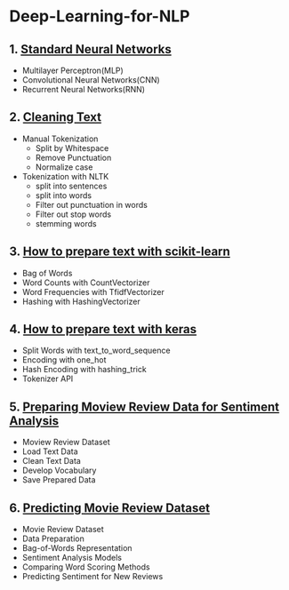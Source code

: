 # Deep-Learning-for-NLP

## 1. [Standard Neural Networks](https://github.com/kuluruvineeth/Deep-Learning-for-NLP/blob/main/Standard%20Network%20Models.ipynb)
   * Multilayer Perceptron(MLP)
   * Convolutional Neural Networks(CNN)
   * Recurrent Neural Networks(RNN) 

## 2. [Cleaning Text](https://github.com/kuluruvineeth/Deep-Learning-for-NLP/blob/main/Cleaning%20Text%20Manually%20and%20with%20NLTK.ipynb)
   * Manual Tokenization
      * Split by Whitespace
      * Remove Punctuation
      * Normalize case
   * Tokenization with NLTK
      * split into sentences
      * split into words
      * Filter out punctuation in words
      * Filter out stop words
      * stemming words 

## 3. [How to prepare text with scikit-learn](https://github.com/kuluruvineeth/Deep-Learning-for-NLP/blob/main/How%20to%20Prepare%20Text%20Data%20with%20Scikit-Learn.ipynb)
   * Bag of Words
   * Word Counts with CountVectorizer
   * Word Frequencies with TfidfVectorizer
   * Hashing with HashingVectorizer

## 4. [How to prepare text with keras](https://github.com/kuluruvineeth/Deep-Learning-for-NLP/blob/main/How%20to%20prepare%20text%20data%20with%20keras.ipynb)
   * Split Words with text_to_word_sequence
   * Encoding with one_hot
   * Hash Encoding with hashing_trick
   * Tokenizer API

## 5. [Preparing Moview Review Data for Sentiment Analysis](https://github.com/kuluruvineeth/Deep-Learning-for-NLP/blob/main/Movie%20Review%20Data%20for%20Sentiment%20Analysis%20using%20BOW%20model.ipynb)
   * Moview Review Dataset
   * Load Text Data
   * Clean Text Data
   * Develop Vocabulary
   * Save Prepared Data 

## 6. [Predicting Movie Review Dataset](https://github.com/kuluruvineeth/Deep-Learning-for-NLP/blob/main/Developing%20a%20Neural%20Bag-of-Words%20Model%20for%20Sentiment%20Analysis.ipynb)
   * Movie Review Dataset
   * Data Preparation
   * Bag-of-Words Representation
   * Sentiment Analysis Models
   * Comparing Word Scoring Methods
   * Predicting Sentiment for New Reviews


